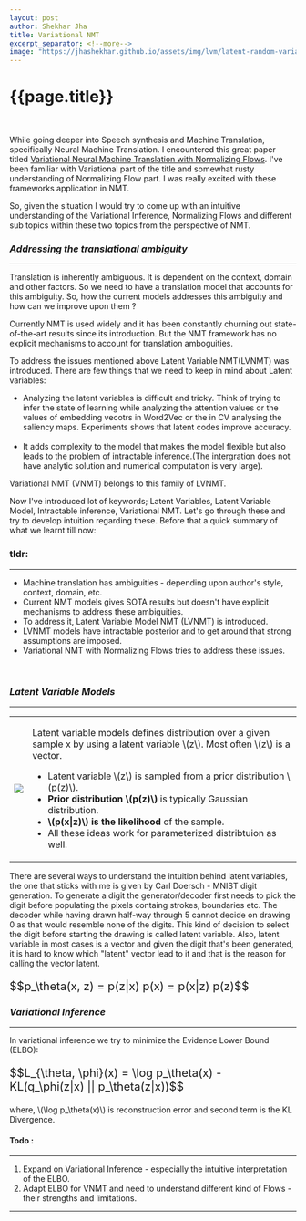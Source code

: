 ```yaml
---
layout: post
author: Shekhar Jha
title: Variational NMT
excerpt_separator: <!--more-->
image: "https://jhashekhar.github.io/assets/img/lvm/latent-random-variable.png"
---
```


<title-head><h1>{{page.title}}</h1></title-head>
<br>
<p>While going deeper into Speech synthesis and Machine Translation, specifically Neural Machine Translation. I encountered this great paper titled <a href="https://arxiv.org/abs/2005.13978">Variational Neural Machine Translation with Normalizing Flows</a>. I've been familiar with Variational part of the title and somewhat rusty understanding of Normalizing Flow part. I was really excited with these frameworks application in NMT.</p>

<p> So, given the situation I would try to come up with an intuitive understanding of the Variational Inference, Normalizing Flows and different sub topics within these two topics from the perspective of NMT.</p>

<h3><i>Addressing the translational ambiguity</i></h3>
<hr>
Translation is inherently ambiguous. It is dependent on the context, domain and other factors. So we need to have a translation model that accounts for this ambiguity. So, how the current models addresses this ambiguity and how can we improve upon them ?

<p>Currently NMT is used widely and it has been constantly churning out state-of-the-art results since its introduction. But the NMT framework has no explicit mechanisms to account for translation amboguities.</p>

<p>To address the issues mentioned above Latent Variable NMT(LVNMT) was introduced. There are few things that we need to keep in mind about Latent variables:</p>

<ul>
    <li>Analyzing the latent variables is difficult and tricky. Think of trying to infer the state of learning while analyzing the attention values or the values of embedding vecotrs in Word2Vec or the in CV analysing the saliency maps. Experiments shows that latent codes improve accuracy.</li>
    <br>
    <li>It adds complexity to the model that makes the model flexible but also leads to the problem of intractable inference.(The intergration does not have analytic solution and numerical computation is very large).</li>
</ul>

<p>Variational NMT (VNMT) belongs to this family of LVNMT.</p>
<p> Now I've introduced lot of keywords; Latent Variables, Latent Variable Model, Intractable inference, Variational NMT. Let's go through these and try to develop intuition regarding these. Before that a quick summary of what we learnt till now:</p>


<h3>tldr:</h3>
<hr>
<ul>
    <li>Machine translation has ambiguities - depending upon author's style, context, domain, etc.</li>
    <li>Current NMT models gives SOTA results but doesn't have explicit mechanisms to address these ambiguities.</li>
    <li>To address it, Latent Variable Model NMT (LVNMT) is introduced.</li>
    <li>LVNMT models have intractable posterior and to get around that strong assumptions are imposed.</li>
    <li>Variational NMT with Normalizing Flows tries to address these issues.</li>
</ul>

<br>

<h3><i>Latent Variable Models</i></h3>
<hr>
<table>
    <tr>
        <td>
            <img src="https://jhashekhar.github.io/assets/img/lvm/latent-random-variable.png">
        </td>
        <td>
            <p>Latent variable models defines distribution over a given sample x by using a latent variable \(z\). Most often \(z\) is a vector.</p>
                <ul>
                    <li>Latent variable \(z\) is sampled from a prior distribution \(p(z)\).</li>
                    <li><b>Prior distribution \(p(z)\)</b> is typically Gaussian distribution.</li>
                    <li><b>\(p(x|z)\) is the likelihood</b> of the sample.</li>
                    <li>All these ideas work for parameterized distribtuion as well.</li>
            </ul>
        </td>
     </tr>
</table>

<p>There are several ways to understand the intuition behind latent variables, the one that sticks with me is given by Carl Doersch - MNIST digit generation. To generate a digit the generator/decoder first needs to pick the digit before populating the pixels containg strokes, boundaries etc. The decoder while having drawn half-way through 5 cannot decide on drawing 0 as that would resemble none of the digits. This kind of decision to select the digit before starting the drawing is called latent variable. Also, latent variable in most cases is a vector and given the digit that's been generated, it is hard to know which "latent" vector lead to it and that is the reason for calling the vector latent.</p>

<p style="font-size: 20px;">$$p_\theta(x, z) = p(z|x) p(x) = p(x|z) p(z)$$</p>

<h3><i></i></h3>
<h3><i>Variational Inference</i></h3>
<hr>
<p>In variational inference we try to minimize the Evidence Lower Bound (ELBO):</p>

<p style="font-size: 20px;">$$L_{\theta, \phi}(x) = \log p_\theta(x) - KL(q_\phi(z|x) || p_\theta(z|x))$$</p>

<p>where, \(\log p_\theta(x)\) is reconstruction error and second term is the KL Divergence.</p>

<h4>Todo :</h4>
<hr>
<ol>
<li> Expand on Variational Inference - especially the intuitive interpretation of the ELBO.</li>
<li> Adapt ELBO for VNMT and need to understand different kind of Flows - their strengths and limitations.</li>
</ol>
<hr>






